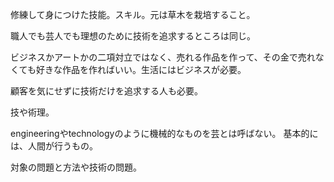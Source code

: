 修練して身につけた技能。スキル。元は草木を栽培すること。

職人でも芸人でも理想のために技術を追求するところは同じ。

ビジネスかアートかの二項対立ではなく、売れる作品を作って、その金で売れなくても好きな作品を作ればいい。生活にはビジネスが必要。

顧客を気にせずに技術だけを追求する人も必要。

技や術理。

engineeringやtechnologyのように機械的なものを芸とは呼ばない。
基本的には、人間が行うもの。

対象の問題と方法や技術の問題。
